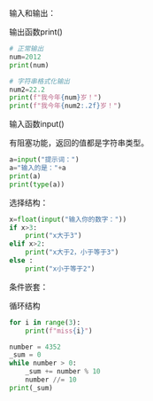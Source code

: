 输入和输出：

输出函数print()

```python
# 正常输出
num=2012
print(num)

# 字符串格式化输出
num2=22.2
print(f"我今年{num}岁！")
print(f"我今年{num2:.2f}岁！")
```

输入函数input()

有阻塞功能，返回的值都是字符串类型。

```python
a=input("提示词：")
a="输入的是："+a
print(a)
print(type(a))
```



选择结构：

```python
x=float(input("输入你的数字："))
if x>3:
    print("x大于3")
elif x>2:
    print("x大于2，小于等于3")
else :
    print("x小于等于2")
```

条件嵌套：



循环结构

```python
for i in range(3):
    print(f"miss{i}")
```

```python
number = 4352 
_sum = 0 
while number > 0:    
    _sum += number % 10    
    number //= 10
print(_sum)
```

